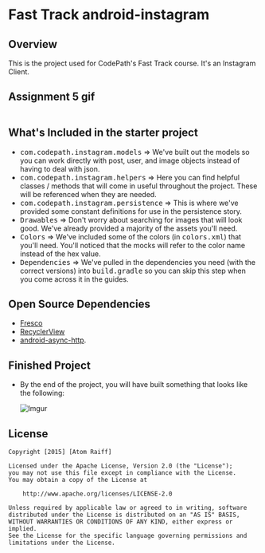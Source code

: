 # Fast Track android-instagram

## Overview

This is the project used for CodePath's Fast Track course. It's an Instagram Client.

## Assignment 5 gif
![]()

## What's Included in the starter project
* <tt>com.codepath.instagram.models</tt> => We've built out the models so you can work directly with post, user, and image objects instead of having to deal with json.
* <tt>com.codepath.instagram.helpers</tt> => Here you can find helpful classes / methods that will come in useful throughout the project. These will be referenced when they are needed.
* <tt>com.codepath.instagram.persistence</tt> => This is where we've provided some constant definitions for use in the persistence story.
* <tt>Drawables</tt> => Don't worry about searching for images that will look good. We've already provided a majority of the assets you'll need.
* <tt>Colors</tt> => We've included some of the colors (in <tt>colors.xml</tt>) that you'll need. You'll noticed that the mocks will refer to the color name instead of the hex value.
* <tt>Dependencies</tt> => We've pulled in the dependencies you need (with the correct versions) into <tt>build.gradle</tt> so you can skip this step when you come across it in the guides. 

## Open Source Dependencies
* [Fresco](https://github.com/facebook/fresco)
* [RecyclerView](https://developer.android.com/reference/android/support/v7/widget/RecyclerView.html)
* [android-async-http](http://loopj.com/android-async-http/).

## Finished Project
* By the end of the project, you will have built something that looks like the following:

  ![Imgur](http://i.imgur.com/4SWlsQA.gif)

## License

    Copyright [2015] [Atom Raiff]

    Licensed under the Apache License, Version 2.0 (the "License");
    you may not use this file except in compliance with the License.
    You may obtain a copy of the License at

        http://www.apache.org/licenses/LICENSE-2.0

    Unless required by applicable law or agreed to in writing, software
    distributed under the License is distributed on an "AS IS" BASIS,
    WITHOUT WARRANTIES OR CONDITIONS OF ANY KIND, either express or implied.
    See the License for the specific language governing permissions and
    limitations under the License.
